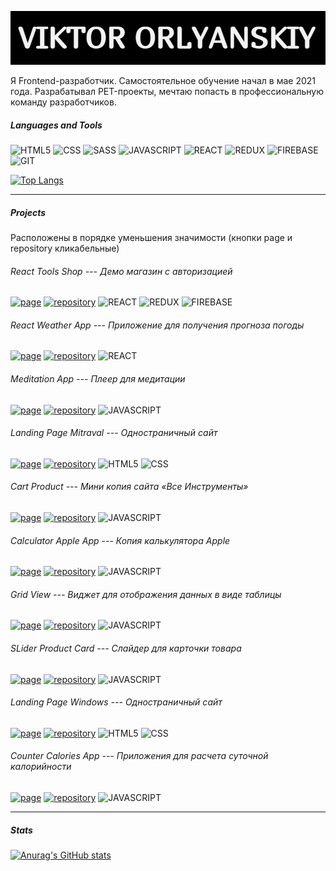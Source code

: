 ![Header](https://github.com/ViktorOrlyanskiy/ViktorOrlyanskiy/blob/main/assets/label.jpg)


Я Frontend-разработчик. Самостоятельное обучение начал в мае 2021 года. Разрабатывал PET-проекты, мечтаю попасть в профессиональную команду разработчиков. 

##### Languages and Tools
![HTML5](https://img.shields.io/badge/HTML5-000000?style=for-the-badge&logo=html5) ![CSS](https://img.shields.io/badge/CSS-000000?style=for-the-badge&logo=css3) ![SASS](https://img.shields.io/badge/SASS-000000?style=for-the-badge&logo=sass) ![JAVASCRIPT](https://img.shields.io/badge/JAVASCRIPT-000000?style=for-the-badge&logo=javascript) ![REACT](https://img.shields.io/badge/REACT-000000?style=for-the-badge&logo=react) ![REDUX](https://img.shields.io/badge/REDUX-000000?style=for-the-badge&logo=redux) ![FIREBASE](https://img.shields.io/badge/FIREBASE-000000?style=for-the-badge&logo=firebase) ![GIT](https://img.shields.io/badge/GIT-000000?style=for-the-badge&logo=git)

[![Top Langs](https://github-readme-stats.vercel.app/api/top-langs/?username=ViktorOrlyanskiy&layout=compact)](https://github.com/ViktorOrlyanskiy/github-readme-stats)
___
##### Projects
Расположены в порядке уменьшения значимости 
(кнопки page и repository кликабельные)

###### React Tools Shop --- Демо магазин с авторизацией
[![page](https://img.shields.io/badge/page-000000?style=for-the-badge)](https://tools-shop-27051994.web.app/) [![repository](https://img.shields.io/badge/repository-000000?style=for-the-badge)](https://github.com/ViktorOrlyanskiy/tools-shop) ![REACT](https://img.shields.io/badge/REACT-000000?style=for-the-badge&logo=react) ![REDUX](https://img.shields.io/badge/REDUX-000000?style=for-the-badge&logo=redux) ![FIREBASE](https://img.shields.io/badge/FIREBASE-000000?style=for-the-badge&logo=firebase)

###### React Weather App --- Приложение для получения прогноза погоды 
[![page](https://img.shields.io/badge/page-000000?style=for-the-badge)](https://viktororlyanskiy.github.io) [![repository](https://img.shields.io/badge/repository-000000?style=for-the-badge)](https://github.com/ViktorOrlyanskiy/react-weather) ![REACT](https://img.shields.io/badge/REACT-000000?style=for-the-badge&logo=react)

###### Meditation App --- Плеер для медитации
[![page](https://img.shields.io/badge/page-000000?style=for-the-badge)](https://viktororlyanskiy.github.io/Meditation/) [![repository](https://img.shields.io/badge/repository-000000?style=for-the-badge)](https://github.com/ViktorOrlyanskiy/Meditation) ![JAVASCRIPT](https://img.shields.io/badge/JAVASCRIPT-000000?style=for-the-badge&logo=javascript) 

###### Landing Page Mitraval --- Одностраничный сайт
[![page](https://img.shields.io/badge/page-000000?style=for-the-badge)](https://viktororlyanskiy.github.io/11-Mitravel/) [![repository](https://img.shields.io/badge/repository-000000?style=for-the-badge)](https://github.com/ViktorOrlyanskiy/11-Mitravel) ![HTML5](https://img.shields.io/badge/HTML5-000000?style=for-the-badge&logo=html5) ![CSS](https://img.shields.io/badge/CSS-000000?style=for-the-badge&logo=css3)

###### Cart Product --- Мини копия сайта «Все Инструменты»
[![page](https://img.shields.io/badge/page-000000?style=for-the-badge)](https://viktororlyanskiy.github.io/CartProduct/) [![repository](https://img.shields.io/badge/repository-000000?style=for-the-badge)](https://github.com/ViktorOrlyanskiy/CartProduct) ![JAVASCRIPT](https://img.shields.io/badge/JAVASCRIPT-000000?style=for-the-badge&logo=javascript)

###### Calculator Apple App --- Копия калькулятора Apple
[![page](https://img.shields.io/badge/page-000000?style=for-the-badge)](https://viktororlyanskiy.github.io/calculator_apple/) [![repository](https://img.shields.io/badge/repository-000000?style=for-the-badge)](https://github.com/ViktorOrlyanskiy/calculator_apple) ![JAVASCRIPT](https://img.shields.io/badge/JAVASCRIPT-000000?style=for-the-badge&logo=javascript)

###### Grid View --- Виджет для отображения данных в виде таблицы
[![page](https://img.shields.io/badge/page-000000?style=for-the-badge)](https://viktororlyanskiy.github.io/GridView/) [![repository](https://img.shields.io/badge/repository-000000?style=for-the-badge)](https://github.com/ViktorOrlyanskiy/GridView) ![JAVASCRIPT](https://img.shields.io/badge/JAVASCRIPT-000000?style=for-the-badge&logo=javascript)

###### SLider Product Card --- Слайдер для карточки товара
[![page](https://img.shields.io/badge/page-000000?style=for-the-badge)](https://viktororlyanskiy.github.io/slider_product_card/) [![repository](https://img.shields.io/badge/repository-000000?style=for-the-badge)](https://github.com/ViktorOrlyanskiy/slider_product_card) ![JAVASCRIPT](https://img.shields.io/badge/JAVASCRIPT-000000?style=for-the-badge&logo=javascript)

###### Landing Page Windows --- Одностраничный сайт
[![page](https://img.shields.io/badge/page-000000?style=for-the-badge)](https://viktororlyanskiy.github.io/website_windows/) [![repository](https://img.shields.io/badge/repository-000000?style=for-the-badge)](https://github.com/ViktorOrlyanskiy/website_windows) ![HTML5](https://img.shields.io/badge/HTML5-000000?style=for-the-badge&logo=html5) ![CSS](https://img.shields.io/badge/CSS-000000?style=for-the-badge&logo=css3)

###### Counter Calories App --- Приложения для расчета суточной калорийности
[![page](https://img.shields.io/badge/page-000000?style=for-the-badge)](https://viktororlyanskiy.github.io/counter-calories/) [![repository](https://img.shields.io/badge/repository-000000?style=for-the-badge)](https://github.com/ViktorOrlyanskiy/counter-calories) ![JAVASCRIPT](https://img.shields.io/badge/JAVASCRIPT-000000?style=for-the-badge&logo=javascript)

___


##### Stats
[![Anurag's GitHub stats](https://github-readme-stats.vercel.app/api?username=ViktorOrlyanskiy&show_icons=true&theme=dark)](https://github.com/ViktorOrlyanskiy/github-readme-stats)

